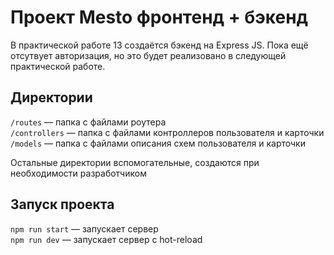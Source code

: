 # Проект Mesto фронтенд + бэкенд
В практической работе 13 создаётся бэкенд на Express JS. Пока ещё отсутвует авторизация, но это будет реализовано в следующей практической работе.

## Директории

`/routes` — папка с файлами роутера  
`/controllers` — папка с файлами контроллеров пользователя и карточки   
`/models` — папка с файлами описания схем пользователя и карточки  
  
Остальные директории вспомогательные, создаются при необходимости разработчиком

## Запуск проекта

`npm run start` — запускает сервер   
`npm run dev` — запускает сервер с hot-reload
